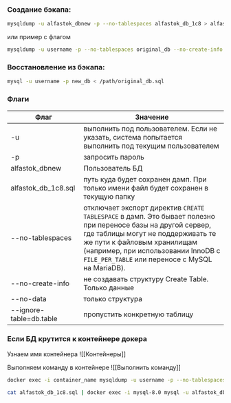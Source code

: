 ### Создание бэкапа:
```bash
mysqldump -u alfastok_dbnew -p --no-tablespaces alfastok_db_1c8 > alfastok_db_1c8.sql
```
или пример с флагом
```bash
mysqldump -u username -p --no-tablespaces original_db --no-create-info > /path/original_db.sql
```

### Восстановление из бэкапа:
```bash
mysql -u username -p new_db < /path/original_db.sql
```

### Флаги

| Флаг                    | Значение                                                                                                                                                                                                                                                                  |
| ----------------------- | ------------------------------------------------------------------------------------------------------------------------------------------------------------------------------------------------------------------------------------------------------------------------- |
| -u                      | выполнить под пользователем. Если не указать, система попытается выполнить под текущим пользователем                                                                                                                                                                      |
| -p                      | запросить пароль                                                                                                                                                                                                                                                          |
| alfastok_dbnew          | Пользователь БД                                                                                                                                                                                                                                                           |
| alfastok_db_1c8.sql     | путь куда будет сохранен дамп. При только имени файл будет сохранен в текущую папку                                                                                                                                                                                       |
| --no-tablespaces        | отключает экспорт директив `CREATE TABLESPACE` в дамп. Это бывает полезно при переносе базы на другой сервер, где таблицы могут не поддерживать те же пути к файловым хранилищам (например, при использовании InnoDB с `FILE_PER_TABLE` или переносе с MySQL на MariaDB). |
| --no-create-info        | не создавать структуру Create Table. Только данные                                                                                                                                                                                                                        |
| --no-data               | только структура                                                                                                                                                                                                                                                          |
| --ignore-table=db.table | пропустить конкретную таблицу                                                                                                                                                                                                                                             |

### Если БД крутится к контейнере докера

Узнаем имя контейнера
![[Контейнеры]]

Выполняем команду в контейнере
![[Выполнить команду]]
```bash
docker exec -i container_name mysqldump -u username -p --no-tablespaces original_db > /path/original_db.sql
```

```bash
cat alfastok_db_1c8.sql | docker exec -i mysql-8.0 mysql -u alfastok_db_1c8_8 -p'maikl1234' alfastok_db_1c8_8

```